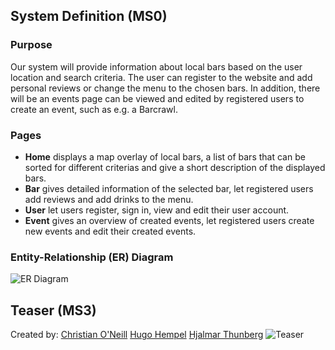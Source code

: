 
## System Definition (MS0)

### Purpose

Our system will provide information about local bars based on the user location and search criteria. The user can register to the website and add personal reviews or change the menu to the chosen bars. In addition, there will be an events page can be viewed and edited by registered users to create an event, such as e.g. a Barcrawl.

### Pages

- **Home** displays a map overlay of local bars, a list of bars that can be sorted for different criterias and give a short description of the displayed bars.
- **Bar** gives detailed information of the selected bar, let registered users add reviews and add drinks to the menu.
- **User** let users register, sign in, view and edit their user account.
- **Event** gives an overview of created events, let registered users create new events and edit their created events.

### Entity-Relationship (ER) Diagram

![ER Diagram](./images/er_diagram.png)

## Teaser (MS3)
Created by:
[Christian O'Neill](https://git.chalmers.se/oneillc)
[Hugo Hempel](https://git.chalmers.se/hugohe)
[Hjalmar Thunberg](https://git.chalmers.se/hjathu)
![Teaser](./images/teaser.png)
